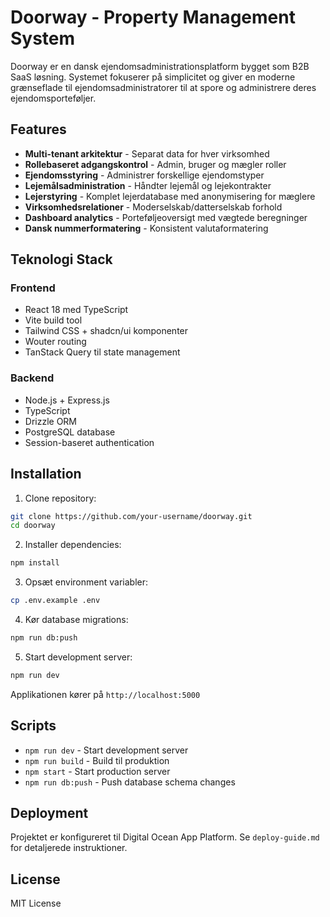 # Doorway - Property Management System

Doorway er en dansk ejendomsadministrationsplatform bygget som B2B SaaS løsning. Systemet fokuserer på simplicitet og giver en moderne grænseflade til ejendomsadministratorer til at spore og administrere deres ejendomsporteføljer.

## Features

- **Multi-tenant arkitektur** - Separat data for hver virksomhed
- **Rollebaseret adgangskontrol** - Admin, bruger og mægler roller
- **Ejendomsstyring** - Administrer forskellige ejendomstyper
- **Lejemålsadministration** - Håndter lejemål og lejekontrakter
- **Lejerstyring** - Komplet lejerdatabase med anonymisering for mæglere
- **Virksomhedsrelationer** - Moderselskab/datterselskab forhold
- **Dashboard analytics** - Porteføljeoversigt med vægtede beregninger
- **Dansk nummerformatering** - Konsistent valutaformatering

## Teknologi Stack

### Frontend
- React 18 med TypeScript
- Vite build tool
- Tailwind CSS + shadcn/ui komponenter
- Wouter routing
- TanStack Query til state management

### Backend
- Node.js + Express.js
- TypeScript
- Drizzle ORM
- PostgreSQL database
- Session-baseret authentication

## Installation

1. Clone repository:
```bash
git clone https://github.com/your-username/doorway.git
cd doorway
```

2. Installer dependencies:
```bash
npm install
```

3. Opsæt environment variabler:
```bash
cp .env.example .env
```

4. Kør database migrations:
```bash
npm run db:push
```

5. Start development server:
```bash
npm run dev
```

Applikationen kører på `http://localhost:5000`

## Scripts

- `npm run dev` - Start development server
- `npm run build` - Build til produktion
- `npm start` - Start production server
- `npm run db:push` - Push database schema changes

## Deployment

Projektet er konfigureret til Digital Ocean App Platform. Se `deploy-guide.md` for detaljerede instruktioner.

## License

MIT License